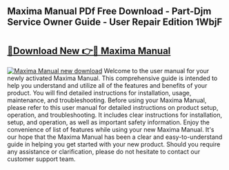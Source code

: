 ## Maxima Manual PDf Free Download - Part-Djm Service Owner Guide - User Repair Edition 1WbjF

# <h2><a href="http://cf15637.oget.top/?id=Maxima+Manual">🔗Download New 👉🔴 Maxima Manual</a></h2>

[![Maxima Manual new download](https://i.imgur.com/5g1atiW.png)](http://cf15637.oget.top/?id=Maxima+Manual)
Welcome to the user manual for your newly activated Maxima Manual. This comprehensive guide is intended to help you understand and utilize all of the features and benefits of your product. You will find detailed instructions for installation, usage, maintenance, and troubleshooting. Before using your Maxima Manual, please refer to this user manual for detailed instructions on product setup, operation, and troubleshooting. It includes clear instructions for installation, setup, and operation, as well as important safety information. Enjoy the convenience of list of features while using your new Maxima Manual. It's our hope that the Maxima Manual has been a clear and easy-to-understand guide in helping you get started with your new product. Should you require any assistance or clarification, please do not hesitate to contact our customer support team.
